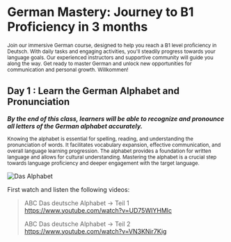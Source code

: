 # **German Mastery: Journey to B1 Proficiency in 3 months**
<sub>Join our immersive German course, designed to help you reach a B1 level proficiency in Deutsch. With daily tasks and engaging activities, you'll steadily progress towards your language goals. Our experienced instructors and supportive community will guide you along the way. Get ready to master German and unlock new opportunities for communication and personal growth. Willkommen!

  
## Day 1 : Learn the German Alphabet and Pronunciation 
***By the end of this class, learners will be able to recognize and pronounce all letters of the German alphabet accurately.***
  
<sub> Knowing the alphabet is essential for spelling, reading, and understanding the pronunciation of words. It facilitates vocabulary expansion, effective communication, and overall language learning progression. The alphabet provides a foundation for written language and allows for cultural understanding. Mastering the alphabet is a crucial step towards language proficiency and deeper engagement with the target language.

  ![Das Alphabet](https://tcl.azureedge.net/p/images_ar/art_img/5b3dc7bf-8ade-44f5-b1a3-916dc85a6656.jpg)
  
  First watch and listen the following videos: 
  
  > ABC Das deutsche Alphabet → Teil 1 https://www.youtube.com/watch?v=UD75WIYHMlc
  >
  > ABC Das deutsche Alphabet → Teil 2 https://www.youtube.com/watch?v=VN3KNir7Kig
